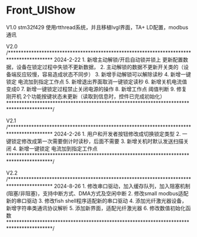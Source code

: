 # Front_UIShow
V1.0
stm32f429 使用rtthread系统，并且移植lvgl界面，TA+ LD配置，modbus通讯 


V2.0
/*****************************************************************************************
	2024-2-22
	1. 新增主动解锁/开启自动锁并锁上  更新配置数据，设备在锁定过程中失锁不更新数据，
	2. 主动解锁的数据不更新开关类的（设备端反应较慢，容易造成状态不同步）
	3. 新增手动解锁可以解除读秒
	4. 新增一键锁定 电流加到指定工作点
	5. 新增退出界面取消一键锁定读秒
	6. 新增关机电流值变成0
	7. 新增一键锁定过程禁止关闭电源的操作
	8. 新增工作点 阈值判断
	9. 修复刚开机 2个功能按键状态未更新（读取到信息时，控件已完成初始化）
*****************************************************************************************/

V2.1
/*****************************************************************************************
	2024-2-26
	1. 用户和开发者按钮修改成切换锁定类型
	2. 一键锁定修改成第一次需要倒计时读秒，后面不需要
	3. 新增关机时默认发送扫描关闭
	4. 新增一键锁定 电流加到指定工作点
*****************************************************************************************/

V2.2
/*****************************************************************************************
	2024-8-26
	1. 修改串口驱动，加入缓存队列，加入阻塞机制(阻塞/非阻塞)，支持中断方式、DMA方式及空闲中断
	2. 修改small modbus适配新的串口驱动
	3. 修改fish shell程序适配新的串口驱动
	4. 添加光纤激光器设备，新增字符串类通讯协议解析
	5. 添加新界面，适配光纤激光器
	6. 修改数值初始化函数
*****************************************************************************************/
